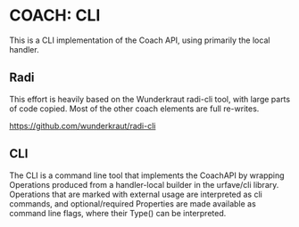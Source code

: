 # COACH: CLI

This is a CLI implementation of the Coach API, using primarily the 
local handler.

## Radi

This effort is heavily based on the Wunderkraut radi-cli tool, with
large parts of code copied.  Most of the other coach elements are
full re-writes.

https://github.com/wunderkraut/radi-cli

## CLI

The CLI is a command line tool that implements the CoachAPI by
wrapping Operations produced from a handler-local builder in 
the urfave/cli library.
Operations that are marked with external usage are interpreted
as cli commands, and optional/required Properties are made available
as command line flags, where their Type() can be interpreted.

